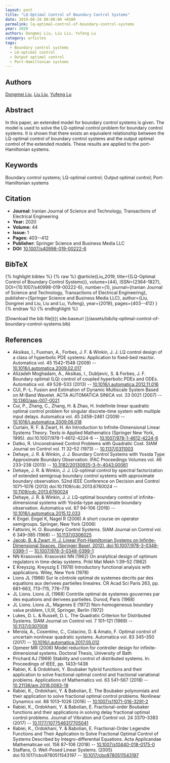 ```yaml
---
layout: post
title: "LQ-Optimal Control of Boundary Control Systems"
date: 2019-06-28 00:00:00 +0100
permalink: lq-optimal-control-of-boundary-control-systems
year: 2020
authors: Dongmei Liu, Liu Liu, Yufeng Lu
category: articles
tags:
  - Boundary control systems
  - LQ-optimal control
  - Output optimal control
  - Port-Hamiltonian systems
---
```

 
## Authors
[Dongmei Liu](authors/dongmei-liu), [Liu Liu](authors/liu-liu), [Yufeng Lu](authors/yufeng-lu)
 
## Abstract
In this paper, an extended model for boundary control systems is given. The model is used to solve the LQ-optimal control problem for boundary control systems. It is shown that there exists an equivalent relationship between the LQ-optimal control of boundary control systems and the output optimal control of the extended models. These results are applied to the port-Hamiltonian systems.
 
## Keywords
Boundary control systems; LQ-optimal control; Output optimal control; Port-Hamiltonian systems
 
## Citation
- **Journal:** Iranian Journal of Science and Technology, Transactions of Electrical Engineering
- **Year:** 2020
- **Volume:** 44
- **Issue:** 1
- **Pages:** 403--412
- **Publisher:** Springer Science and Business Media LLC
- **DOI:** [10.1007/s40998-019-00222-6](https://doi.org/10.1007/s40998-019-00222-6)
 
## BibTeX
{% highlight bibtex %}
{% raw %}
@article{Liu_2019,
  title={{LQ-Optimal Control of Boundary Control Systems}},
  volume={44},
  ISSN={2364-1827},
  DOI={10.1007/s40998-019-00222-6},
  number={1},
  journal={Iranian Journal of Science and Technology, Transactions of Electrical Engineering},
  publisher={Springer Science and Business Media LLC},
  author={Liu, Dongmei and Liu, Liu and Lu, Yufeng},
  year={2019},
  pages={403--412}
}
{% endraw %}
{% endhighlight %}
 
[Download the bib file]({{ site.baseurl }}/assets/bib/lq-optimal-control-of-boundary-control-systems.bib)
 
## References
- Aksikas, I., Fuxman, A., Forbes, J. F. & Winkin, J. J. LQ control design of a class of hyperbolic PDE systems: Application to fixed-bed reactor. Automatica vol. 45 1542–1548 (2009) -- [10.1016/j.automatica.2009.02.017](https://doi.org/10.1016/j.automatica.2009.02.017)
- Alizadeh Moghadam, A., Aksikas, I., Dubljevic, S. & Forbes, J. F. Boundary optimal (LQ) control of coupled hyperbolic PDEs and ODEs. Automatica vol. 49 526–533 (2013) -- [10.1016/j.automatica.2012.11.016](https://doi.org/10.1016/j.automatica.2012.11.016)
- CUI, P.-L. Fusion and Estimation of Dynamic Multiscale System Based on M-Band Wavelet. ACTA AUTOMATICA SINICA vol. 33 0021 (2007) -- [10.1360/aas-007-0021](https://doi.org/10.1360/aas-007-0021)
- Cui, P., Zhang, C., Zhang, H. & Zhao, H. Indefinite linear quadratic optimal control problem for singular discrete-time system with multiple input delays. Automatica vol. 45 2458–2461 (2009) -- [10.1016/j.automatica.2009.06.018](https://doi.org/10.1016/j.automatica.2009.06.018)
- Curtain, R. F. & Zwart, H. An Introduction to Infinite-Dimensional Linear Systems Theory. Texts in Applied Mathematics (Springer New York, 1995). doi:10.1007/978-1-4612-4224-6 -- [10.1007/978-1-4612-4224-6](https://doi.org/10.1007/978-1-4612-4224-6)
- Datko, R. Unconstrained Control Problems with Quadratic Cost. SIAM Journal on Control vol. 11 32–52 (1973) -- [10.1137/0311003](https://doi.org/10.1137/0311003)
- Dehaye, J. R. & Winkin, J. J. Boundary Control Systems with Yosida Type Approximate Boundary Observation. IFAC Proceedings Volumes vol. 46 233–238 (2013) -- [10.3182/20130925-3-fr-4043.00061](https://doi.org/10.3182/20130925-3-fr-4043.00061)
- Dehaye, J. R. & Winkin, J. J. LQ-optimal control by spectral factorization of extended semigroup boundary control systems with approximate boundary observation. 52nd IEEE Conference on Decision and Control 1071–1076 (2013) doi:10.1109/cdc.2013.6760024 -- [10.1109/cdc.2013.6760024](https://doi.org/10.1109/cdc.2013.6760024)
- Dehaye, J. R. & Winkin, J. J. LQ-optimal boundary control of infinite-dimensional systems with Yosida-type approximate boundary observation. Automatica vol. 67 94–106 (2016) -- [10.1016/j.automatica.2015.12.033](https://doi.org/10.1016/j.automatica.2015.12.033)
- K Engel. Engel K, Nagel R (2006) A short course on operator semigroups. Springer, New York (2006)
- Fattorini, H. O. Boundary Control Systems. SIAM Journal on Control vol. 6 349–385 (1968) -- [10.1137/0306025](https://doi.org/10.1137/0306025)
- [Jacob, B. & Zwart, H. J. Linear Port-Hamiltonian Systems on Infinite-Dimensional Spaces. (Springer Basel, 2012). doi:10.1007/978-3-0348-0399-1](linear-port-hamiltonian-systems-on-infinite-dimensional-spaces) -- [10.1007/978-3-0348-0399-1](https://doi.org/10.1007/978-3-0348-0399-1)
- NN Krasovskii. Krasovskii NN (1962) On analytical design of optimum regulators in time-delay systems. Prikl Mat Mekh 1:39–52 (1962)
- E Kreyszig. Kreyszig E (1978) Introductory functional analysis with applications. Wiley, New York (1978)
- Lions JL (1966) Sur le côntrole optimal de systemes decrits par des equations aux derivees partielles lineaires. CR Acad Sci Paris 263, pp. 661–663, 713–715, 776–779
- JL Lions. Lions JL (1968) Contrôle optimal de systemes gouvernes par des equations and derivees partielles. Dunod, Paris (1968)
- JL Lions. Lions JL, Magenes E (1972) Non-homogeneous boundary value problem, I,II,III, Springer, Berlin (1972)
- Lukes, D. L. & Russell, D. L. The Quadratic Criterion for Distributed Systems. SIAM Journal on Control vol. 7 101–121 (1969) -- [10.1137/0307008](https://doi.org/10.1137/0307008)
- Merola, A., Cosentino, C., Colacino, D. & Amato, F. Optimal control of uncertain nonlinear quadratic systems. Automatica vol. 83 345–350 (2017) -- [10.1016/j.automatica.2017.05.012](https://doi.org/10.1016/j.automatica.2017.05.012)
- Opmeer MR (2006) Model reduction for controller design for infinite-dimensional systems. Doctoral Thesis, University of Bath
- Prichard AJ (1969) Stability and control of distributed systems. In: Proceedings of IEEE, pp. 1433–1438
- Rabiei, K. & Ordokhani, Y. Boubaker hybrid functions and their application to solve fractional optimal control and fractional variational problems. Applications of Mathematics vol. 63 541–567 (2018) -- [10.21136/am.2018.0083-18](https://doi.org/10.21136/am.2018.0083-18)
- Rabiei, K., Ordokhani, Y. & Babolian, E. The Boubaker polynomials and their application to solve fractional optimal control problems. Nonlinear Dynamics vol. 88 1013–1026 (2016) -- [10.1007/s11071-016-3291-2](https://doi.org/10.1007/s11071-016-3291-2)
- Rabiei, K., Ordokhani, Y. & Babolian, E. Fractional-order Boubaker functions and their applications in solving delay fractional optimal control problems. Journal of Vibration and Control vol. 24 3370–3383 (2017) -- [10.1177/1077546317705041](https://doi.org/10.1177/1077546317705041)
- Rabiei, K., Ordokhani, Y. & Babolian, E. Fractional-Order Legendre Functions and Their Application to Solve Fractional Optimal Control of Systems Described by Integro-differential Equations. Acta Applicandae Mathematicae vol. 158 87–106 (2018) -- [10.1007/s10440-018-0175-0](https://doi.org/10.1007/s10440-018-0175-0)
- Staffans, O. Well-Posed Linear Systems. (2005) doi:10.1017/cbo9780511543197 -- [10.1017/cbo9780511543197](https://doi.org/10.1017/cbo9780511543197)

